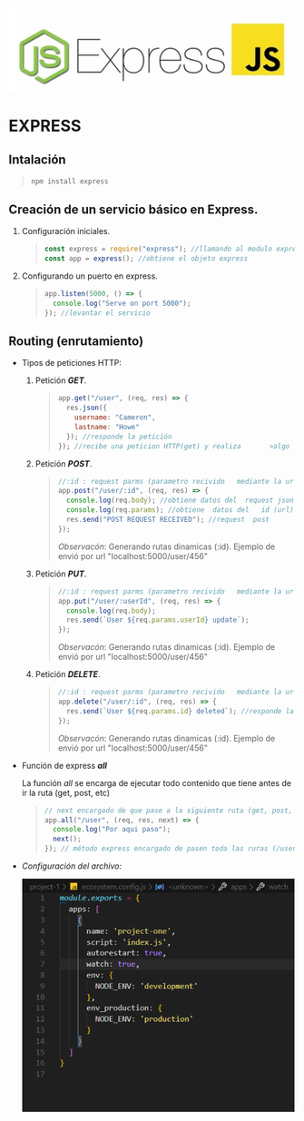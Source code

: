![PM2 logo](https://github.com/FernandoMendozaE/ApuntesDesarrollo/blob/master/image/express.PNG)

# EXPRESS

## Intalación

> ```
> npm install express
> ```

## Creación de un servicio básico en Express.

1. Configuración iniciales.

   > ```javascript
   > const express = require("express"); //llamando al modulo express;
   > const app = express(); //obtiene el objeto express
   > ```

2. Configurando un puerto en express.

   > ```javascript
   > app.listen(5000, () => {
   >   console.log("Serve on port 5000");
   > }); //levantar el servicio
   > ```

## Routing (enrutamiento)

- Tipos de peticiones HTTP:

  1. Petición **_GET_**.

     > ```javascript
     > app.get("/user", (req, res) => {
     >   res.json({
     >     username: "Cameron",
     >     lastname: "Howe"
     >   }); //responde la petición
     > }); //recibe una peticion HTTP(get) y realiza       >algo
     > ```

  2. Petición **_POST_**.

     > ```javascript
     > //:id : request parms (parametro recivido   mediante la url)
     > app.post("/user/:id", (req, res) => {
     >   console.log(req.body); //obtiene datos del  request json
     >   console.log(req.params); //obtiene  datos del   id (url) parametros
     >   res.send("POST REQUEST RECEIVED"); //request  post
     > });
     > ```
     >
     > _Observacón_: Generando rutas dinamicas (:id). Ejemplo de envió por url "localhost:5000/user/456"

  3. Petición **_PUT_**.

     > ```javascript
     > //:id : request parms (parametro recivido   mediante la url)
     > app.put("/user/:userId", (req, res) => {
     >   console.log(req.body);
     >   res.send(`User ${req.params.userId} update`);
     > });
     > ```
     >
     > _Observacón_: Generando rutas dinamicas (:id). Ejemplo de envió por url "localhost:5000/user/456"

  4. Petición **_DELETE_**.

     > ```javascript
     > //:id : request parms (parametro recivido   mediante la url)
     > app.delete("/user/:id", (req, res) => {
     >   res.send(`User ${req.params.id} deleted`); //responde la petición
     > });
     > ```
     >
     > _Observacón_: Generando rutas dinamicas (:id). Ejemplo de envió por url "localhost:5000/user/456"

- Función de express **_all_**

  La función _all_ se encarga de ejecutar todo contenido que tiene antes de ir la ruta (get, post, etc)

  > ```javascript
  > // next encargado de que pase a la siguiente ruta (get, post, etc)
  > app.all("/user", (req, res, next) => {
  >   console.log("Por aqui paso");
  >   next();
  > }); // método express encargado de pasen toda las ruras (/user)
  > ```

- _Configuración del archivo:_

  ![github](https://github.com/FernandoMendozaE/ApuntesDesarrollo/blob/master/image/ConfiguracionPM2.PNG)

